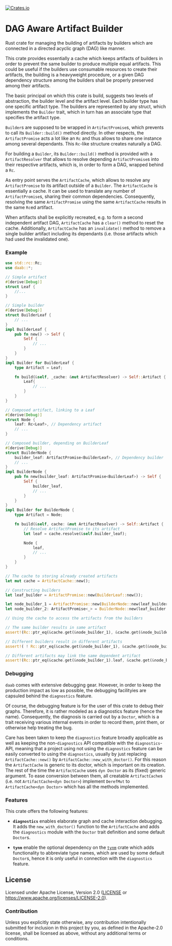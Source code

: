 [![Crates.io](https://img.shields.io/crates/v/daab.svg)](https://crates.io/crates/daab)


DAG Aware Artifact Builder
==========================

Rust crate for managing the building of artifacts by builders which are
connected in a directed acyclic graph (DAG) like manner.

This crate provides essentially a cache which keeps artifacts of builders in
order to prevent the same builder to produce multiple equal artifacts.
This could be useful if the builders use consumable resources to create their
artifacts, the building is a heavyweight procedure, or a given DAG dependency
structure among the builders shall be properly preserved among their
artifacts.

The basic principal on which this crate is build, suggests two levels of
abstraction, the builder level and the artifact level. Each builder type has
one specific artifact type. The builders are represented by any struct,
which implements the `Builder` trait, which in turn has an associate type
that specifies the artifact type.

`Builder`s are supposed to be wrapped in `ArtifactPromise`s, which prevents
to call its `Builder::build()` method directly. In other respects, the
`ArtifactPromise` acts a lot like an `Rc` and thus allows to share one
instance among several dependants.
This `Rc`-like structure creates naturally a DAG.

For building a `Builder`, its `Builder::build()` method is provided with a
`ArtifactResolver` that allows to resolve depending `ArtifactPromise`s into
their respective artifacts, which is, in order to form a DAG, wrapped
behind a `Rc`.

As entry point serves the `ArtifactCache`, which allows to resolve any
`ArtifactPromise` to its artifact outside of a `Builder`. The
`ArtifactCache` is essentially a cache. It can be used to translate any
number of `ArtifactPromise`s, sharing their common dependencies.
Consequently, resolving the same `ArtifactPromise` using the same
`ArtifactCache` results in the same `Rc`ed artifact.

When artifacts shall be explicitly recreated, e.g. to form a second
independent artifact DAG, `ArtifactCache` has a `clear()` method
to reset the cache.
Additionally, `ArtifactCache` has an `invalidate()` method to remove a single
builder artifact including its dependants (i.e. those artifacts which had
used the invalidated one).



### Example

```rust
use std::rc::Rc;
use daab::*;

// Simple artifact
#[derive(Debug)]
struct Leaf {
    //...
}

// Simple builder
#[derive(Debug)]
struct BuilderLeaf {
    // ...
}
impl BuilderLeaf {
    pub fn new() -> Self {
        Self {
            // ...
        }
    }
}
impl Builder for BuilderLeaf {
    type Artifact = Leaf;

    fn build(&self, _cache: &mut ArtifactResolver) -> Self::Artifact {
        Leaf{
            // ...
        }
    }
}

// Composed artifact, linking to a Leaf
#[derive(Debug)]
struct Node {
    leaf: Rc<Leaf>, // Dependency artifact
    // ...
}

// Composed builder, depending on BuilderLeaf
#[derive(Debug)]
struct BuilderNode {
    builder_leaf: ArtifactPromise<BuilderLeaf>, // Dependency builder
    // ...
}
impl BuilderNode {
    pub fn new(builder_leaf: ArtifactPromise<BuilderLeaf>) -> Self {
        Self {
            builder_leaf,
            // ...
        }
    }
}
impl Builder for BuilderNode {
    type Artifact = Node;

    fn build(&self, cache: &mut ArtifactResolver) -> Self::Artifact {
        // Resolve ArtifactPromise to its artifact
        let leaf = cache.resolve(&self.builder_leaf);

        Node {
            leaf,
            // ...
        }
    }
}

// The cache to storing already created artifacts
let mut cache = ArtifactCache::new();

// Constructing builders
let leaf_builder = ArtifactPromise::new(BuilderLeaf::new());

let node_builder_1 = ArtifactPromise::new(BuilderNode::new(leaf_builder.clone()));
let node_builder_2: ArtifactPromise<_> = BuilderNode::new(leaf_builder.clone()).into();

// Using the cache to access the artifacts from the builders

// The same builder results in same artifact
assert!(Rc::ptr_eq(&cache.get(&node_builder_1), &cache.get(&node_builder_1)));

// Different builders result in different artifacts
assert!( ! Rc::ptr_eq(&cache.get(&node_builder_1), &cache.get(&node_builder_2)));

// Different artifacts may link the same dependent artifact
assert!(Rc::ptr_eq(&cache.get(&node_builder_1).leaf, &cache.get(&node_builder_2).leaf));
```

### Debugging

`daab` comes with extensive debugging gear. However, in order to
keep the production impact as low as possible, the debugging facilityies
are capsuled behind the `diagnostics` feature.

Of course, the debugging feature is for the user of this crate to
debug their graphs. Therefore, it is rather modeled as a
diagnostics feature (hence the name). Consequently, the diagnosis
is carried out by a `Doctor`, which is a trait receiving various
internal events in order to record them, print them, or otherwise help treating the bug.

Care has been taken to keep the `diagnostics` feature broadly applicable as
well as keeping the non-`diagnostics` API compatible with the
`diagnostics`-API, meaning that a project using not using the
`diagnostics` feature can be easily converted to using the
`diagnostics`, usually by just replacing `ArtifactCache::new()`
by `ArtifactCache::new_with_doctor()`.
For this reason the `ArtifactCache` is generic to its doctor, which is
important on its creation. The rest of the time the `ArtifactCache`
uses `dyn Doctor` as its (fixed) generic argument.
To ease conversion between them, all creatable `ArtifactCache`s
(i.e. not `ArtifactCache<dyn Doctor>`) implement `DerefMut` to
`ArtifactCache<dyn Doctor>` which has all the methods implemented.



### Features

This crate offers the following features:

- **`diagnostics`** enables elaborate graph and cache interaction debugging.
  It adds the `new_with_doctor()` function to the `ArtifactCache` and adds
  the `diagnostics` module with the `Doctor` trait definition and some
  default `Doctor`s.

- **`tynm`** enable the optional dependency on the [`tynm`] crate which adds
  functionality to abbreviate type names, which are used by some default
  `Doctor`s, hence it is only useful in connection with the `diagnostics`
  feature.

[`tynm`]: https://crates.io/crates/tynm


## License

Licensed under Apache License, Version 2.0 ([LICENSE](LICENSE) or https://www.apache.org/licenses/LICENSE-2.0).

### Contribution

Unless you explicitly state otherwise, any contribution intentionally submitted for inclusion in this project by you, as defined in the Apache-2.0 license, shall be licensed as above, without any additional terms or conditions.
